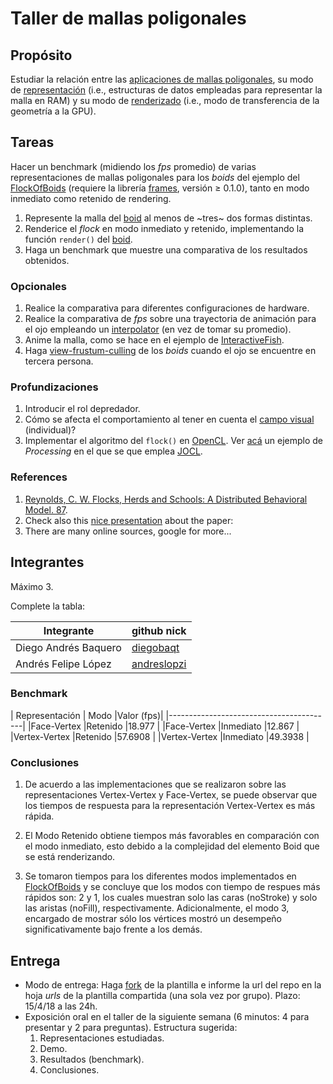 # Taller de mallas poligonales

## Propósito

Estudiar la relación entre las [aplicaciones de mallas poligonales](https://github.com/VisualComputing/representation), su modo de [representación](https://en.wikipedia.org/wiki/Polygon_mesh) (i.e., estructuras de datos empleadas para representar la malla en RAM) y su modo de [renderizado](https://processing.org/tutorials/pshape/) (i.e., modo de transferencia de la geometría a la GPU).

## Tareas

Hacer un benchmark (midiendo los *fps* promedio) de varias representaciones de mallas poligonales para los _boids_ del ejemplo del [FlockOfBoids](https://github.com/VisualComputing/framesjs/tree/processing/examples/Advanced/FlockOfBoids) (requiere la librería [frames](https://github.com/VisualComputing/framesjs/releases), versión ≥ 0.1.0), tanto en modo inmediato como retenido de rendering.

1. Represente la malla del [boid](https://github.com/VisualComputing/framesjs/blob/processing/examples/Advanced/FlockOfBoids/Boid.pde) al menos de ~tres~ dos formas distintas.
2. Renderice el _flock_ en modo inmediato y retenido, implementando la función ```render()``` del [boid](https://github.com/VisualComputing/framesjs/blob/processing/examples/Advanced/FlockOfBoids/Boid.pde).
3. Haga un benchmark que muestre una comparativa de los resultados obtenidos.

### Opcionales

1. Realice la comparativa para diferentes configuraciones de hardware.
2. Realice la comparativa de *fps* sobre una trayectoria de animación para el ojo empleando un [interpolator](https://github.com/VisualComputing/framesjs/tree/processing/examples/Basics/B8_Interpolation2) (en vez de tomar su promedio).
3. Anime la malla, como se hace en el ejemplo de [InteractiveFish](https://github.com/VisualComputing/framesjs/tree/processing/examples/ik/InteractiveFish).
4. Haga [view-frustum-culling](https://github.com/VisualComputing/framesjs/tree/processing/examples/Demos/ViewFrustumCulling) de los _boids_ cuando el ojo se encuentre en tercera persona.

### Profundizaciones

1. Introducir el rol depredador.
2. Cómo se afecta el comportamiento al tener en cuenta el [campo visual](https://es.wikipedia.org/wiki/Campo_visual) (individual)?
3. Implementar el algoritmo del ```flock()``` en [OpenCL](https://en.wikipedia.org/wiki/OpenCL). Ver [acá](https://www.youtube.com/watch?v=4NU37rPOAsk) un ejemplo de *Processing* en el que se que emplea [JOCL](http://www.jocl.org/).

### References

1. [Reynolds, C. W. Flocks, Herds and Schools: A Distributed Behavioral Model. 87](http://www.cs.toronto.edu/~dt/siggraph97-course/cwr87/).
2. Check also this [nice presentation](https://pdfs.semanticscholar.org/73b1/5c60672971c44ef6304a39af19dc963cd0af.pdf) about the paper:
3. There are many online sources, google for more...

## Integrantes

Máximo 3.

Complete la tabla:

|       Integrante         | github nick                                              |
|--------------------------|----------------------------------------------------------|
| Diego Andrés Baquero     | [diegobaqt](https://github.com/diegobaqt)                |
| Andrés Felipe López      | [andreslopzi](https://github.com/andreslopzi)            |

### Benchmark

|  Representación  |   Modo   |Valor (fps)|
|-----------------------------------------|
|Face-Vertex       |Retenido  |18.977     |
|Face-Vertex       |Inmediato |12.867     |
|Vertex-Vertex     |Retenido  |57.6908    |
|Vertex-Vertex     |Inmediato |49.3938    |

### Conclusiones

1. De acuerdo a las implementaciones que se realizaron sobre las representaciones Vertex-Vertex y Face-Vertex, se puede observar que los tiempos de respuesta para la representación Vertex-Vertex es más rápida.

2. El Modo Retenido obtiene tiempos más favorables en comparación con el modo inmediato, esto debido a la complejidad del elemento Boid que se está renderizando.

3. Se tomaron tiempos para los diferentes modos implementados en [FlockOfBoids](https://github.com/VisualComputing/framesjs/tree/processing/examples/Advanced/FlockOfBoids) y se concluye que los modos con tiempo de respues más rápidos son: 2 y 1, los cuales muestran solo las caras (noStroke) y solo las aristas (noFill), respectivamente. Adicionalmente, el modo 3, encargado de mostrar sólo los vértices mostró un desempeño significativamente bajo frente a los demás.

## Entrega

* Modo de entrega: Haga [fork](https://help.github.com/articles/fork-a-repo/) de la plantilla e informe la url del repo en la hoja *urls* de la plantilla compartida (una sola vez por grupo). Plazo: 15/4/18 a las 24h.
* Exposición oral en el taller de la siguiente semana (6 minutos: 4 para presentar y 2 para preguntas). Estructura sugerida:
  1. Representaciones estudiadas.
  2. Demo.
  3. Resultados (benchmark).
  4. Conclusiones.
